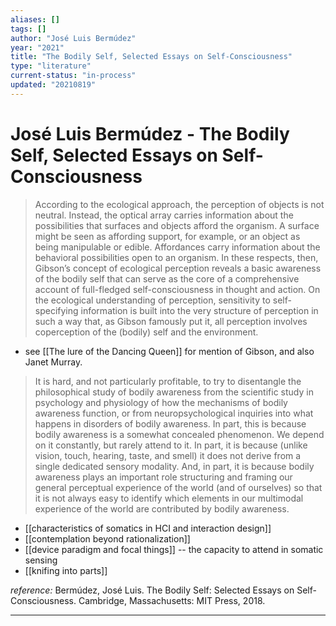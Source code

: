 ```yaml
---
aliases: []
tags: []
author: "José Luis Bermúdez"
year: "2021"
title: "The Bodily Self, Selected Essays on Self-Consciousness"
type: "literature"
current-status: "in-process"
updated: "20210819"
---
```


# José Luis Bermúdez - The Bodily Self, Selected Essays on Self-Consciousness

> According to the ecological approach, the perception of objects is not neutral. Instead, the optical array carries information about the possibilities that surfaces and objects afford the organism. A surface might be seen as affording support, for example, or an object as being manipulable or edible. Affordances carry information about the behavioral possibilities open to an organism.
> In these respects, then, Gibson’s concept of ecological perception reveals a basic awareness of the bodily self that can serve as the core of a comprehensive account of full-fledged self-consciousness in thought and action. On the ecological understanding of perception, sensitivity to self-specifying information is built into the very structure of perception in such a way that, as Gibson famously put it, all perception involves coperception of the (bodily) self and the environment. 

- see [[The lure of the Dancing Queen]] for mention of Gibson, and also Janet Murray.

 > It is hard, and not particularly profitable, to try to disentangle the philosophical study of bodily awareness from the scientific study in psychology and physiology of how the mechanisms of bodily awareness function, or from neuropsychological inquiries into what happens in disorders of bodily awareness. In part, this is because bodily awareness is a somewhat concealed phenomenon. We depend on it constantly, but rarely attend to it. In part, it is because (unlike vision, touch, hearing, taste, and smell) it does not derive from a single dedicated sensory modality. And, in part, it is because bodily awareness plays an important role structuring and framing our general perceptual experience of the world (and of ourselves) so that it is not always easy to identify which elements in our multimodal experience of the world are contributed by bodily awareness.

- [[characteristics of somatics in HCI and interaction design]]
- [[contemplation beyond rationalization]]
- [[device paradigm and focal things]] -- the capacity to attend in somatic sensing
- [[knifing into parts]]

_reference:_ Bermúdez, José Luis. The Bodily Self: Selected Essays on Self-Consciousness. Cambridge, Massachusetts: MIT Press, 2018.

 
---
 